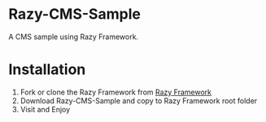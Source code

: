 # Razy-CMS-Sample
A CMS sample using Razy Framework.
# Installation
1. Fork or clone the Razy Framework from [Razy Framework]
2. Download Razy-CMS-Sample and copy to Razy Framework root folder
3. Visit and Enjoy

[Razy Framework]: https://github.com/RayFungHK/Razy
